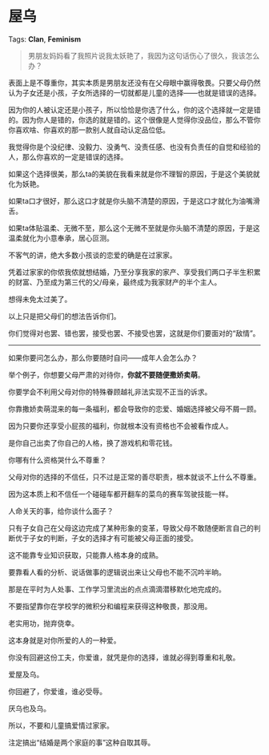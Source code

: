 # 屋乌

Tags: **Clan**, **Feminism**

> 男朋友妈妈看了我照片说我太妖艳了，我因为这句话伤心了很久，我该怎么办？



表面上是不尊重你，其实本质是男朋友还没有在父母眼中赢得敬畏。只要父母仍然认为子女还是小孩，子女所选择的一切就都是儿童的选择——也就是错误的选择。

因为你的人被认定还是小孩子，所以恰恰是你选了什么，你的这个选择就一定是错的。因为你人是错的，你选的就是错的。这个很像是人觉得你没品位，那么不管你你喜欢啥、你喜欢的那一款别人就自动认定品位低。

  


我觉得你是个没纪律、没毅力、没勇气、没责任感、也没有负责任的自觉和经验的人，那么你喜欢的一定是错误的选择。

如果这个选择很美，那么ta的美貌在我看来就是你不理智的原因，于是这个美貌就化为妖艳。

如果ta口才很好，那么这口才就是你头脑不清楚的原因，于是这口才就化为油嘴滑舌。

如果ta体贴温柔、无微不至，那么这个无微不至就是你头脑不清楚的原因，于是这温柔就化为小意奉承，居心叵测。

不客气的讲，绝大多数小孩谈的恋爱的确是在过家家。

凭着过家家的你侬我侬就想结婚，乃至分享我家的家产、享受我们两口子半生积累的财富、乃至成为第三代的父/母亲，最终成为我家财产的半个主人。

想得未免太过美了。

以上只是把父母们的想法告诉你们。

你们觉得对也罢、错也罢，接受也罢、不接受也罢，这就是你们要面对的“敌情”。



---

如果你要问怎么办，那么你要随时自问——成年人会怎么办？

举个例子，你想要父母严肃的对待你，**你就不要随便撒娇卖萌**。

你要学会不利用父母对你的特殊眷顾越礼非法实现不正当的诉求。

你靠撒娇卖萌混来的每一条福利，都会导致你的恋爱、婚姻选择被父母不屑一顾。

因为只要你还享受小屁孩的福利，你就根本没有资格也不会被看作成人。

是你自己出卖了你自己的人格，换了游戏机和零花钱。

你哪有什么资格哭什么不尊重？

父母对你的选择的不信任，只不过是正常的善尽职责，根本就谈不上什么不尊重。

因为这本质上和不信任一个碰碰车都开翻车的菜鸟的赛车驾驶技能一样。

人命关天的事，给你谈什么面子？

  


只有子女自己在父母这边完成了某种形象的变革，导致父母不敢随便断言自己的判断优于子女的判断，子女的选择才有可能被父母正面的接受。

这不能靠专业知识获取，只能靠人格本身的成熟。

要靠看人看的分析、说话做事的逻辑说出来让父母也不能不沉吟半晌。

那是在平时为人处事、工作学习里流出的点点滴滴潜移默化地完成的。

不要指望靠你在学校学的微积分和编程来获得这种敬畏，那没用。

老实用功，抛弃侥幸。

这本身就是对你所爱的人的一种爱。

你没有回避这份工夫，你爱谁，就凭是你的选择，谁就必得到尊重和礼敬。

爱屋及乌。

  


你回避了，你爱谁，谁必受辱。

厌乌也及乌。

  


所以，不要和儿童搞爱情过家家。

注定搞出“结婚是两个家庭的事”这种自取其辱。



